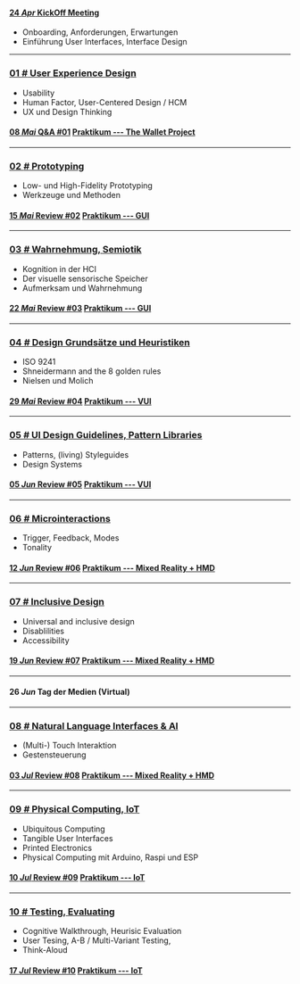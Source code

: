 #### [**24 _Apr_** KickOff Meeting](L00)
- Onboarding, Anforderungen, Erwartungen
- Einführung User Interfaces, Interface Design

---

### [**01 _#_** User Experience Design](L01)  
- Usability
- Human Factor, User-Centered Design / HCM
- UX und Design Thinking

#### [**08 _Mai_** Q&A #01](L01/#-qa-fragen-und-antworten) [Praktikum --- The Wallet Project](L01/#a-----aufgabe-01)

---

### [**02 _#_** Prototyping](L02)  
- Low- und High-Fidelity Prototyping
- Werkzeuge und Methoden


#### [**15 _Mai_** Review #02](L02/#-qa-fragen-und-antworten) [Praktikum --- GUI](L02/#a-----aufgabe-02)

---

### [**03 _#_** Wahrnehmung, Semiotik](L03)
- Kognition in der HCI
- Der visuelle sensorische Speicher
- Aufmerksam und Wahrnehmung

#### [**22 _Mai_** Review #03](L03/#-qa-fragen-und-antworten) [Praktikum --- GUI](L03/#a-----aufgabe-03)

---

### [**04 _#_** Design Grundsätze und Heuristiken](L04)
- ISO 9241
- Shneidermann and the 8 golden rules
- Nielsen und Molich

#### [**29 _Mai_** Review #04](L04/#-qa-fragen-und-antworten) [Praktikum --- VUI](L04/#a-----aufgabe-04)

---

### [**05 _#_** UI Design Guidelines, Pattern Libraries](L05)
- Patterns, (living) Styleguides
- Design Systems

#### [**05 _Jun_** Review #05](L05/#-qa-fragen-und-antworten) [Praktikum --- VUI](L05/#a-----aufgabe-05)

---

### [**06 _#_** Microinteractions](L06)
- Trigger, Feedback, Modes
- Tonality

#### [**12 _Jun_** Review #06](L06/#-qa-fragen-und-antworten) [Praktikum --- Mixed Reality + HMD](L06/#a-----aufgabe-06)

---

### [**07 _#_** Inclusive Design](L07)
- Universal and inclusive design
- Disablilities
- Accessibility

#### [**19 _Jun_** Review #07](L07/#-qa-fragen-und-antworten) [Praktikum --- Mixed Reality + HMD](L07/#a-----aufgabe-07)

---

#### **26 _Jun_** Tag der Medien (Virtual)

---

### [**08 _#_** Natural Language Interfaces & AI](L08)
- (Multi-) Touch Interaktion
- Gestensteuerung

#### [**03 _Jul_** Review #08](L08/#-qa-fragen-und-antworten) [Praktikum --- Mixed Reality + HMD](L08/#a-----aufgabe-08)

---

### [**09 _#_** Physical Computing, IoT](L09)
- Ubiquitous Computing
- Tangible User Interfaces
- Printed Electronics
- Physical Computing mit Arduino, Raspi und ESP

#### [**10 _Jul_** Review #09](L09/#-qa-fragen-und-antworten) [Praktikum --- IoT](L09/#a-----aufgabe-09)

---

### [**10 _#_** Testing, Evaluating](L10)
- Cognitive Walkthrough, Heurisic Evaluation
- User Tesing, A-B / Multi-Variant Testing, 
- Think-Aloud

#### [**17 _Jul_** Review #10](L00/#-qa-fragen-und-antworten) [Praktikum --- IoT](L10/#a-----aufgabe-10)


